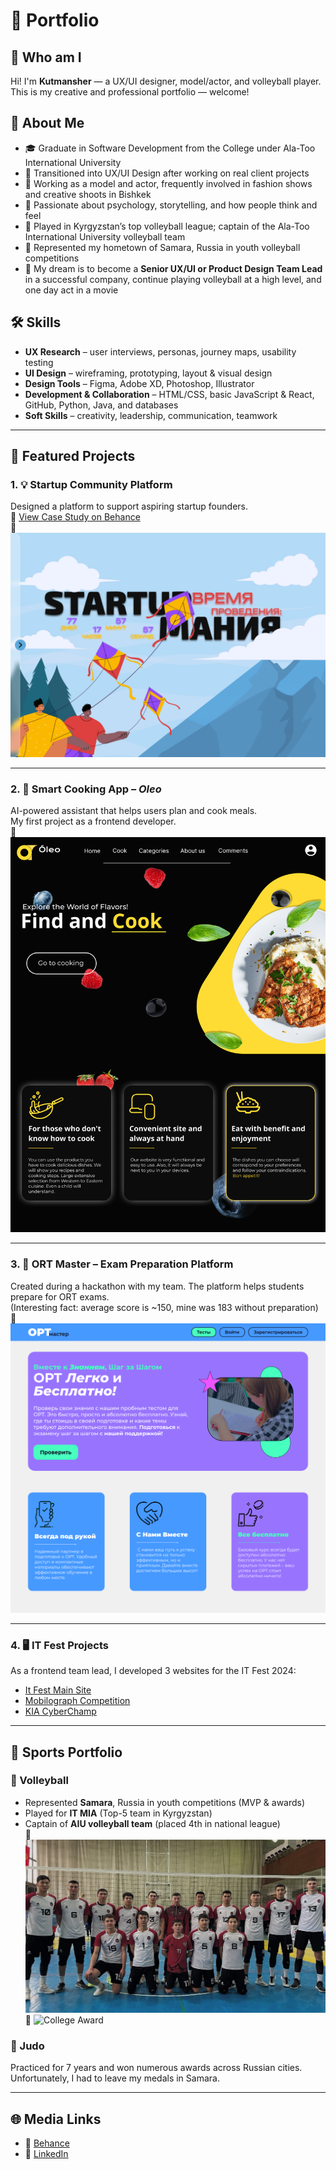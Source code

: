 # 🎨 Portfolio

## 👋 Who am I

Hi! I'm **Kutmansher** — a UX/UI designer, model/actor, and volleyball player.  
This is my creative and professional portfolio — welcome!

## 💼 About Me

- 🎓 Graduate in Software Development from the College under Ala-Too International University  
- 🎨 Transitioned into UX/UI Design after working on real client projects  
- 👔 Working as a model and actor, frequently involved in fashion shows and creative shoots in Bishkek  
- 🧠 Passionate about psychology, storytelling, and how people think and feel  
- 🏐 Played in Kyrgyzstan’s top volleyball league; captain of the Ala-Too International University volleyball team  
- 🌟 Represented my hometown of Samara, Russia in youth volleyball competitions  
- 🎯 My dream is to become a **Senior UX/UI or Product Design Team Lead** in a successful company, continue playing volleyball at a high level, and one day act in a movie

## 🛠️ Skills

- **UX Research** – user interviews, personas, journey maps, usability testing  
- **UI Design** – wireframing, prototyping, layout & visual design  
- **Design Tools** – Figma, Adobe XD, Photoshop, Illustrator  
- **Development & Collaboration** – HTML/CSS, basic JavaScript & React, GitHub, Python, Java, and databases  
- **Soft Skills** – creativity, leadership, communication, teamwork

---

## 📁 Featured Projects

### 1. 💡 Startup Community Platform  
Designed a platform to support aspiring startup founders.  
🔗 [View Case Study on Behance](https://www.behance.net/gallery/201445771/Startup-Maniya-website-UX-UI)  
📸 ![Preview](images/startup-maniya.png)

---

### 2. 🍳 Smart Cooking App – *Oleo*  
AI-powered assistant that helps users plan and cook meals.  
My first project as a frontend developer.  
📸 ![Preview](images/oleo.png)

---

### 3. 🧠 ORT Master – Exam Preparation Platform  
Created during a hackathon with my team. The platform helps students prepare for ORT exams.  
(Interesting fact: average score is ~150, mine was 183 without preparation)  
📸 ![Preview](images/ort-master.png)

---

### 4. 🖥️ IT Fest Projects  
As a frontend team lead, I developed 3 websites for the IT Fest 2024:  
- [It Fest Main Site](https://github.com/EnderKru/It-Fest)  
- [Mobilograph Competition](https://github.com/EnderKru/bobby-mobilography)  
- [KIA CyberChamp](https://github.com/manziro785/kia)

---

## 🏅 Sports Portfolio

### 🏐 Volleyball  
- Represented **Samara**, Russia in youth competitions (MVP & awards)  
- Played for **IT MIA** (Top-5 team in Kyrgyzstan)  
- Captain of **AIU volleyball team** (placed 4th in national league)  
📸 ![MVD Team](images/mvd.png)  
📸 ![College Award](images/college-award.png)

### 🥋 Judo  
Practiced for 7 years and won numerous awards across Russian cities.  
Unfortunately, I had to leave my medals in Samara.

---

## 🌐 Media Links

- 🎨 [Behance](https://behance.net/enderkru)  
- 💼 [LinkedIn](https://www.linkedin.com/in/kutmansher-ermekov-730740349/)  
